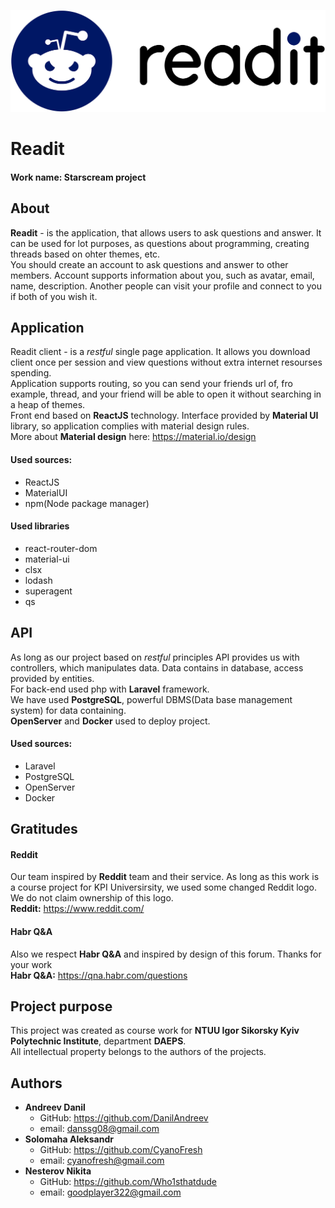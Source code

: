 ![Readit logo](/web/sources/readit_logo_black.png)
# Readit  
#### Work name: Starscream project  
## About  
**Readit** - is the application, that allows users to ask questions and answer. It can be used for lot purposes, as questions about programming, creating threads based on ohter themes, etc.  
You should create an account to ask questions and answer to other members. Account supports information about you, such as avatar, email, name, description. Another people can visit your profile and connect to you if both of you wish it.  
## Application
Readit client - is a *restful* single page application. It allows you download client once per session and view questions without extra internet resourses spending.  
Application supports routing, so you can send your friends url of, fro example, thread, and your friend will be able to open it without searching in a heap of themes.  
Front end based on **ReactJS** technology. Interface provided by **Material UI** library, so application complies with material design rules.  
More about **Material design** here: https://material.io/design
#### Used sources:
* ReactJS
* MaterialUI
* npm(Node package manager)
#### Used libraries
* react-router-dom
* material-ui
* clsx
* lodash
* superagent
* qs
## API
As long as our project based on *restful* principles API provides us with controllers, which manipulates data. Data contains in database, access provided by entities.  
For back-end used php with **Laravel** framework.  
We have used **PostgreSQL**, powerful DBMS(Data base management system) for data containing.  
**OpenServer** and **Docker** used to deploy project.  
#### Used sources: 
* Laravel
* PostgreSQL
* OpenServer
* Docker
## Gratitudes
#### Reddit
Our team inspired by **Reddit** team and their service. As long as this work is a course project for KPI Universirsity, we used some changed Reddit logo. We do not claim ownership of this logo.  
**Reddit:** https://www.reddit.com/ 
#### Habr Q&A  
Also we respect **Habr Q&A** and inspired by design of this forum. Thanks for your work  
**Habr Q&A:** https://qna.habr.com/questions  
## Project purpose
This project was created as course work for **NTUU Igor Sikorsky Kyiv Polytechnic Institute**, department **DAEPS**.  
All intellectual property belongs to the authors of the projects.  
## Authors
* **Andreev Danil**
  * GitHub: https://github.com/DanilAndreev
  * email: danssg08@gmail.com
* **Solomaha Aleksandr**
  * GitHub: https://github.com/CyanoFresh
  * email: cyanofresh@gmail.com
* **Nesterov Nikita**
  * GitHub: https://github.com/Who1sthatdude
  * email: goodplayer322@gmail.com
